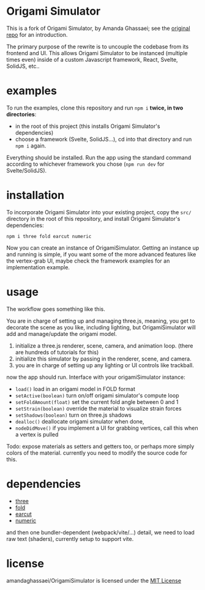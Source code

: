 # Origami Simulator

This is a fork of Origami Simulator, by Amanda Ghassaei; see the [original repo](https://github.com/amandaghassaei/OrigamiSimulator) for an introduction.

The primary purpose of the rewrite is to uncouple the codebase from its frontend and UI. This allows Origami Simulator to be instanced (multiple times even) inside of a custom Javascript framework, React, Svelte, SolidJS, etc..

# examples

To run the examples, clone this repository and run `npm i` **twice, in two directories**:

- in the root of this project (this installs Origami Simulator's dependencies)
- choose a framework (Svelte, SolidJS...), cd into that directory and run `npm i` again.

Everything should be installed. Run the app using the standard command according to whichever framework you chose (`npm run dev` for Svelte/SolidJS).

# installation

To incorporate Origami Simulator into your existing project, copy the `src/` directory in the root of this repository, and install Origami Simulator's dependencies:

```
npm i three fold earcut numeric
```

Now you can create an instance of OrigamiSimulator. Getting an instance up and running is simple, if you want some of the more advanced features like the vertex-grab UI, maybe check the framework examples for an implementation example.

# usage

The workflow goes something like this.

You are in charge of setting up and managing three.js, meaning, you get to decorate the scene as you like, including lighting, but OrigamiSimulator will add and manage/update the origami model.

1. initialize a three.js renderer, scene, camera, and animation loop. (there are hundreds of tutorials for this)
2. initialize this simulator by passing in the renderer, scene, and camera.
3. you are in charge of setting up any lighting or UI controls like trackball.

now the app should run. Interface with your origamiSimulator instance:

- `load()` load in an origami model in FOLD format
- `setActive(boolean)` turn on/off origami simulator's compute loop
- `setFoldAmount(float)` set the current fold angle between 0 and 1
- `setStrain(boolean)` override the material to visualize strain forces
- `setShadows(boolean)` turn on three.js shadows
- `dealloc()` deallocate origami simulator when done,
- `nodeDidMove()` if you implement a UI for grabbing vertices, call this when a vertex is pulled

Todo: expose materials as setters and getters too, or perhaps more simply colors of the material. currently you need to modify the source code for this.

# dependencies

- [three](https://www.npmjs.com/package/three)
- [fold](https://www.npmjs.com/package/fold)
- [earcut](https://www.npmjs.com/package/earcut)
- [numeric](https://www.npmjs.com/package/numeric)

and then one bundler-dependent (webpack/vite/...) detail, we need to load raw text (shaders), currently setup to support vite.

# license

amandaghassaei/OrigamiSimulator is licensed under the [MIT License](https://github.com/amandaghassaei/OrigamiSimulator/blob/main/LICENSE)
